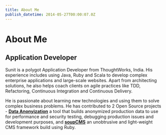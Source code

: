 ```yaml
---
title: About Me
publish_datetime: 2014-05-27T00:00:07.0Z
---
```


# About Me

## Application Developer

Sunit is a polygot Application Developer from ThoughtWorks, India.  His experience includes using Java, Ruby and Scala to develop complex enterprise applications and large-scale websites. Apart from architecting solutions, he also helps coach clients on agile practices like TDD, Refactoring, Continuous Integration and Continuous Delivery.

He is passionate about learning new technologies and using them to solve complex business problems. He has contributed to 2 Open Source projects - **[Data Anonyization](http://sunitparekh.github.io/data-anonymization/)** a tool that builds anonymized production data to use for performance and security testing, debugging production issues and development purposes, and **[soupCMS](http://www.soupcms.com)** an unobtrusive and light-weight CMS framework build using Ruby.




